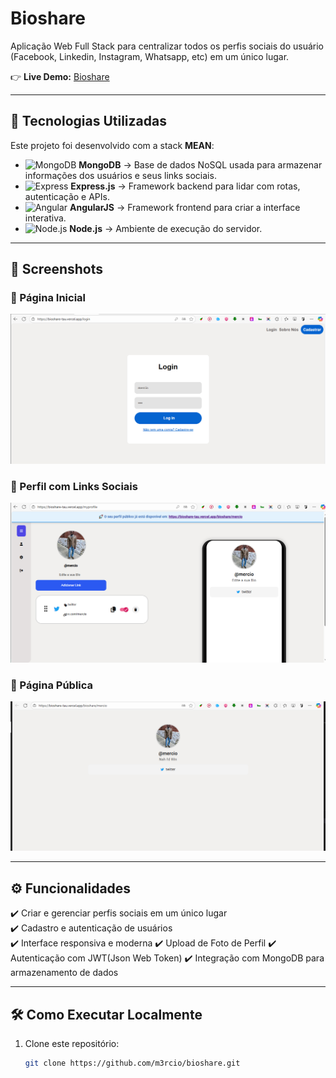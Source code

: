 
# Bioshare

Aplicação Web Full Stack para centralizar todos os perfis sociais do usuário (Facebook, Linkedin, Instagram, Whatsapp, etc) em um único lugar.  

👉 **Live Demo:** [Bioshare](https://bioshare-tau.vercel.app/)

---

## 🚀 Tecnologias Utilizadas

Este projeto foi desenvolvido com a stack **MEAN**:

- ![MongoDB](https://img.icons8.com/color/48/000000/mongodb.png) **MongoDB** → Base de dados NoSQL usada para armazenar informações dos usuários e seus links sociais.
- ![Express](https://img.icons8.com/ios/50/000000/express-js.png) **Express.js** → Framework backend para lidar com rotas, autenticação e APIs.
- ![Angular](https://img.icons8.com/color/48/000000/angularjs.png) **AngularJS** → Framework frontend para criar a interface interativa.
- ![Node.js](https://img.icons8.com/color/48/000000/nodejs.png) **Node.js** → Ambiente de execução do servidor.

---

## 📸 Screenshots

### 🔹 Página Inicial
![Página Inicial](https://raw.githubusercontent.com/m3rcio/bioshare/main/public/assets/imagens/img1.png)

### 🔹 Perfil com Links Sociais
![Página Inicial](https://raw.githubusercontent.com/m3rcio/bioshare/main/public/assets/imagens/img2.png)

### 🔹 Página Pública
![Página Inicial](https://raw.githubusercontent.com/m3rcio/bioshare/main/public/assets/imagens/img3.png)

---

## ⚙️ Funcionalidades

✔️ Criar e gerenciar perfis sociais em um único lugar  
✔️ Cadastro e autenticação de usuários  
✔️ Interface responsiva e moderna
✔️ Upload de Foto de Perfil
✔️ Autenticação com JWT(Json Web Token)
✔️ Integração com MongoDB para armazenamento de dados  

---

## 🛠️ Como Executar Localmente

1. Clone este repositório:
   ```bash
   git clone https://github.com/m3rcio/bioshare.git
